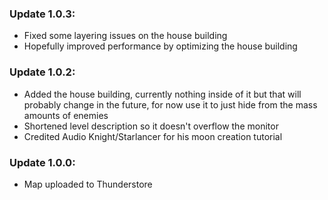 ### Update 1.0.3:

* Fixed some layering issues on the house building
* Hopefully improved performance by optimizing the house building

### Update 1.0.2:

* Added the house building, currently nothing inside of it but that will probably change in the future, for now use it to just hide from the mass amounts of enemies
* Shortened level description so it doesn't overflow the monitor
* Credited Audio Knight/Starlancer for his moon creation tutorial

### Update 1.0.0:

* Map uploaded to Thunderstore